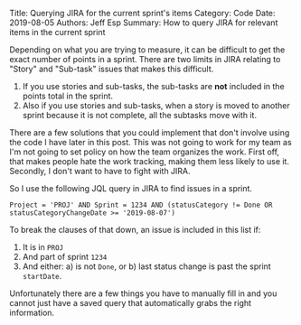 Title: Querying JIRA for the current sprint's items
Category: Code
Date: 2019-08-05
Authors: Jeff Esp
Summary: How to query JIRA for relevant items in the current sprint

Depending on what you are trying to measure, it can be difficult to get the exact number of points
in a sprint. There are two limits in JIRA relating to "Story" and "Sub-task" issues that makes this
difficult.

1. If you use stories and sub-tasks, the sub-tasks are **not** included in the points total in the
   sprint.
2. Also if you use stories and sub-tasks, when a story is moved to another sprint because it is not
   complete, all the subtasks move with it.

There are a few solutions that you could implement that don't involve using the code I have later in
this post. This was not going to work for my team as I'm not going to set policy on how the team
organizes the work. First off, that makes people hate the work tracking, making them less likely to
use it. Secondly, I don't want to have to fight with JIRA.

So I use the following JQL query in JIRA to find issues in a sprint.

```
Project = 'PROJ' AND Sprint = 1234 AND (statusCategory != Done OR statusCategoryChangeDate >= '2019-08-07')
```

To break the clauses of that down, an issue is included in this list if:

1. It is in `PROJ`
2. And part of sprint `1234`
3. And either: a) is not `Done`, or b) last status change is past the sprint `startDate`.

Unfortunately there are a few things you have to manually fill in and you cannot just have a
saved query that automatically grabs the right information.
